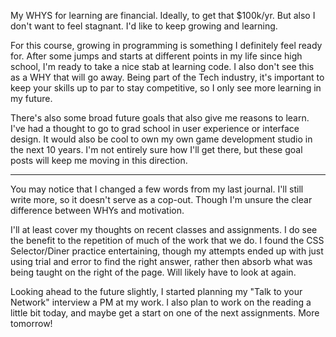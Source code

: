 <p>My WHYS for learning are financial. Ideally, to get that $100k/yr. But also I don't want to feel stagnant. I'd like to keep growing and learning.</p>
<p>For this course, growing in programming is something I definitely feel ready for. After some jumps and starts at different points in my life since high school, I'm ready to take a nice stab at learning code. I also don't see this as a WHY that will go away. Being part of the Tech industry, it's important to keep your skills up to par to stay competitive, so I only see more learning in my future.</p>
<p>There's also some broad future goals that also give me reasons to learn. I've had a thought to go to grad school in user experience or interface design. It would also be cool to own my own game development studio in the next 10 years. I'm not entirely sure how I'll get there, but these goal posts will keep me moving in this direction.</p>
<hr />
<p>You may notice that I changed a few words from my last journal. I'll still write more, so it doesn't serve as a cop-out. Though I'm unsure the clear difference between WHYs and motivation.</p>
<p>I'll at least cover my thoughts on recent classes and assignments. I do see the benefit to the repetition of much of the work that we do. I found the CSS Selector/Diner practice entertaining, though my attempts ended up with just using trial and error to find the right answer, rather then absorb what was being taught on the right of the page. Will likely have to look at again.</p>
<p>Looking ahead to the future slightly, I started planning my "Talk to your Network" interview a PM at my work. I also plan to work on the reading a little bit today, and maybe get a start on one of the next assignments. More tomorrow!</p>
